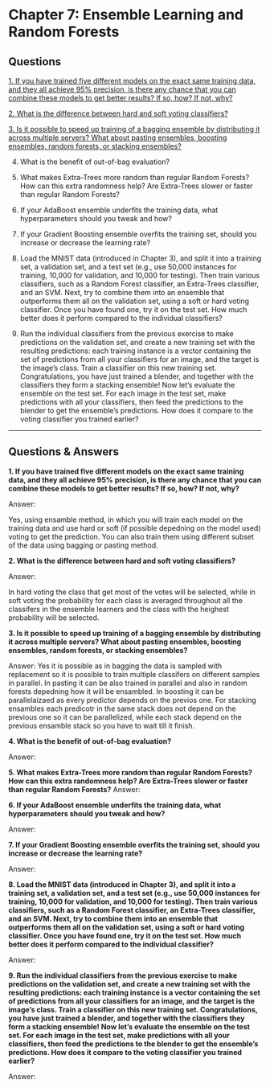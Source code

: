 # Chapter 7: Ensemble Learning and Random Forests #

## Questions ##

[1. If you have trained five different models on the exact same training data, and they all achieve 95% precision, is there any chance that you can combine these models to get better results? If so, how? If not, why?](https://github.com/youssefHosni/AI-Books-Assignments-Answers/blob/main/Hands-On%20Machine%20Learning%20with%20Scikit-Learn,%20Keras,%20and%20TensorFlow/Chapter%207:%20Ensemble%20Learning%20and%20Random%20Forests.md#:~:text=1.%20If%20you%20have%20trained%20five%20different%20models%20on%20the%20exact%20same%20training%20data%2C%20and%20they%20all%20achieve%2095%25%20precision%2C%20is%20there%20any%20chance%20that%20you%20can%20combine%20these%20models%20to%20get%20better%20results%3F%20If%20so%2C%20how%3F%20If%20not%2C%20why%3F)

[2. What is the difference between hard and soft voting classifiers?](https://github.com/youssefHosni/AI-Books-Assignments-Answers/blob/main/Hands-On%20Machine%20Learning%20with%20Scikit-Learn,%20Keras,%20and%20TensorFlow/Chapter%207:%20Ensemble%20Learning%20and%20Random%20Forests.md#:~:text=2.%20What%20is%20the%20difference%20between%20hard%20and%20soft%20voting%20classifiers%3F)

[3. Is it possible to speed up training of a bagging ensemble by distributing it across multiple servers? What about pasting ensembles, boosting ensembles, random
forests, or stacking ensembles?](https://github.com/youssefHosni/AI-Books-Assignments-Answers/blob/main/Hands-On%20Machine%20Learning%20with%20Scikit-Learn,%20Keras,%20and%20TensorFlow/Chapter%207:%20Ensemble%20Learning%20and%20Random%20Forests.md#:~:text=3.%20Is%20it%20possible%20to%20speed%20up%20training%20of%20a%20bagging%20ensemble%20by%20distributing%20it%20across%20multiple%20servers%3F%20What%20about%20pasting%20ensembles%2C%20boosting%20ensembles%2C%20random%20forests%2C%20or%20stacking%20ensembles%3F)

4. What is the benefit of out-of-bag evaluation?

5. What makes Extra-Trees more random than regular Random Forests? How can this extra randomness help? Are Extra-Trees slower or faster than regular Random Forests?

6. If your AdaBoost ensemble underfits the training data, what hyperparameters should you tweak and how?

7. If your Gradient Boosting ensemble overfits the training set, should you increase or decrease the learning rate?

8. Load the MNIST data (introduced in Chapter 3), and split it into a training set, a validation set, and a test set (e.g., use 50,000 instances for training, 10,000 for validation, and 10,000 for testing). Then train various classifiers, such as a Random Forest classifier, an Extra-Trees classifier, and an SVM. Next, try to combine them into an ensemble that outperforms them all on the validation set, using a soft or hard voting classifier. Once you have found one, try it on the test set. How much better does it perform compared to the individual classifiers?

9. Run the individual classifiers from the previous exercise to make predictions on the validation set, and create a new training set with the resulting predictions: each training instance is a vector containing the set of predictions from all your classifiers for an image, and the target is the image’s class. Train a classifier on
this new training set. Congratulations, you have just trained a blender, and together with the classifiers they form a stacking ensemble! Now let’s evaluate the ensemble on the test set. For each image in the test set, make predictions with all your classifiers, then feed the predictions to the blender to get the ensemble’s predictions. How does it compare to the voting classifier you trained earlier?

----------------------------------------------------------------------------------------------------------------------------------------------------------------


## Questions & Answers ##

**1. If you have trained five different models on the exact same training data, and they all achieve 95% precision, is there any chance that you can combine these models to get better results? If so, how? If not, why?**

Answer:

Yes, using ensamble method, in which you will train each model on the training data and use hard or soft (if possible depedning on the model used) voting to get the prediction. You can also train them using different subset of the data using bagging or pasting method.  

**2. What is the difference between hard and soft voting classifiers?**

Answer:

In hard voting the class that get most of the votes will be selected, while in soft voting the probability for each class is averaged throughout all the classifers in the ensemble learners and the class with the heighest probability will be selected. 


**3. Is it possible to speed up training of a bagging ensemble by distributing it across multiple servers? What about pasting ensembles, boosting ensembles, random
forests, or stacking ensembles?**

Answer:
Yes it is possible as in bagging the data is sampled with replacement so it is possible to train multiple classifers on different samples in parallel. In pasting it can be also trained in parallel and also in random forests depedning how it will be ensambled. In boosting it can be parallelaizaed as every predictor depends on the previos one. For stacking ensambles each predicotr in the same stack does not depend on the previous one so it can be parallelized, while each stack depend on the previous ensamble stack so you have to wait till it finish. 

**4. What is the benefit of out-of-bag evaluation?**

Answer:


**5. What makes Extra-Trees more random than regular Random Forests? How can this extra randomness help? Are Extra-Trees slower or faster than regular Random Forests?**
Answer:


**6. If your AdaBoost ensemble underfits the training data, what hyperparameters should you tweak and how?**

Answer:



**7. If your Gradient Boosting ensemble overfits the training set, should you increase or decrease the learning rate?**

Answer:


**8. Load the MNIST data (introduced in Chapter 3), and split it into a training set, a validation set, and a test set (e.g., use 50,000 instances for training, 10,000 for validation, and 10,000 for testing). Then train various classifiers, such as a Random Forest classifier, an Extra-Trees classifier, and an SVM. Next, try to combine them into an ensemble that outperforms them all on the validation set, using a soft or hard voting classifier. Once you have found one, try it on the test set. How much better does it perform compared to the individual classifier?**

Answer:


**9. Run the individual classifiers from the previous exercise to make predictions on the validation set, and create a new training set with the resulting predictions: each training instance is a vector containing the set of predictions from all your classifiers for an image, and the target is the image’s class. Train a classifier on
this new training set. Congratulations, you have just trained a blender, and together with the classifiers they form a stacking ensemble! Now let’s evaluate the ensemble on the test set. For each image in the test set, make predictions with all your classifiers, then feed the predictions to the blender to get the ensemble’s predictions. How does it compare to the voting classifier you trained earlier?**

Answer:

